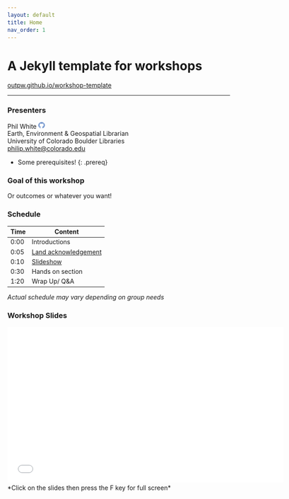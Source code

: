 ```yaml
---
layout: default
title: Home
nav_order: 1
---
```

# A Jekyll template for workshops
[outpw.github.io/workshop-template](https://outpw.github.io/workshop-template)  

____

### Presenters

Phil White <a href='https://github.com/outpw' target='_blank'><img src='content/img/GitHub-Mark-custom.svg' style='width:15px; padding:0; border:none !important;'></a>  
Earth, Environment & Geospatial Librarian  
University of Colorado Boulder Libraries  
[philip.white@colorado.edu](mailto:philip.white@colorado.edu)


- Some prerequisites!
{: .prereq}

### Goal of this workshop

Or outcomes or whatever you want!

### Schedule

| Time | Content
| --- | ---
| 0:00 | Introductions
| 0:05 | [Land acknowledgement](content/land-acknowledgement)
| 0:10 | [Slideshow]()
| 0:30 | Hands on section
| 1:20 | Wrap Up/ Q&A

_Actual schedule may vary depending on group needs_  

### Workshop Slides

<iframe width="625" height="352" frameborder="0" marginheight="0" marginwidth="0" src="content/slides/teachGitHub"></iframe>    
*Click on the slides then press the F key for full screen*
